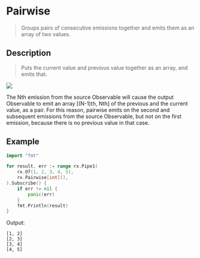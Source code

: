 # Pairwise

> Groups pairs of consecutive emissions together and emits them as an array of two values.

## Description

> Puts the current value and previous value together as an array, and emits that.

![](https://rxjs.dev/assets/images/marble-diagrams/pairwise.png)

The Nth emission from the source Observable will cause the output Observable to emit an array [(N-1)th, Nth] of the previous and the current value, as a pair. For this reason, pairwise emits on the second and subsequent emissions from the source Observable, but not on the first emission, because there is no previous value in that case.

## Example

```go
import "fmt"

for result, err := range rx.Pipe1(
    rx.Of(1, 2, 3, 4, 5),
    rx.Pairwise[int](),
).Subscribe() {
    if err != nil {
        panic(err)
    }
    fmt.Println(result)
}
```

Output:

```
[1, 2]
[2, 3]
[3, 4]
[4, 5]
```
